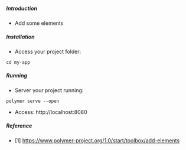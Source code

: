 ##### Introduction
- Add some elements


##### Installation
- Access your project folder:
```
cd my-app
```

##### Running

- Server your project running:
```
polymer serve --open
```

- Access: http://localhost:8080


##### Reference
- [1] https://www.polymer-project.org/1.0/start/toolbox/add-elements